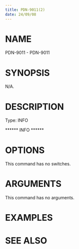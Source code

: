 ```yaml
---
title: PDN-9011(2)
date: 24/09/08
---
```


# NAME

PDN-9011 - PDN-9011

# SYNOPSIS

N/A.

# DESCRIPTION

Type: INFO

****** INFO ******

# OPTIONS

This command has no switches.

# ARGUMENTS

This command has no arguments.

# EXAMPLES

# SEE ALSO
